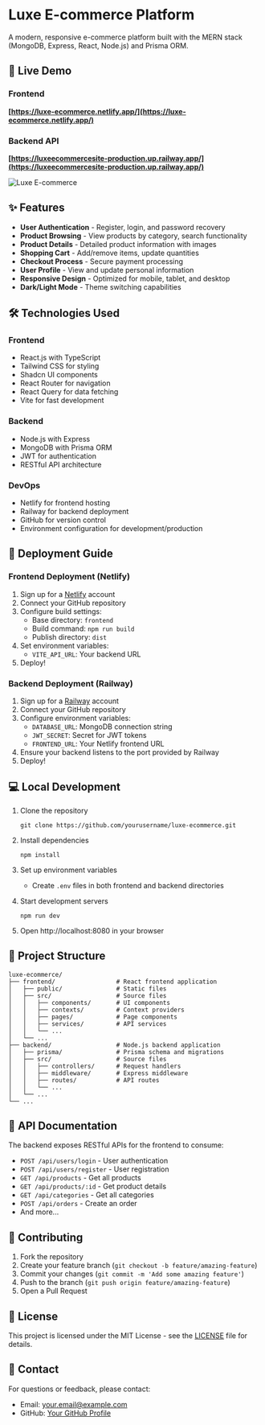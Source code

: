 # Luxe E-commerce Platform

A modern, responsive e-commerce platform built with the MERN stack (MongoDB, Express, React, Node.js) and Prisma ORM.

## 🚀 Live Demo

### Frontend

**[https://luxe-ecommerce.netlify.app/](https://luxe-ecommerce.netlify.app/)**

### Backend API

**[https://luxeecommercesite-production.up.railway.app/](https://luxeecommercesite-production.up.railway.app/)**

![Luxe E-commerce](https://luxe-ecommerce.netlify.app/screenshot.png)

## ✨ Features

- **User Authentication** - Register, login, and password recovery
- **Product Browsing** - View products by category, search functionality
- **Product Details** - Detailed product information with images
- **Shopping Cart** - Add/remove items, update quantities
- **Checkout Process** - Secure payment processing
- **User Profile** - View and update personal information
- **Responsive Design** - Optimized for mobile, tablet, and desktop
- **Dark/Light Mode** - Theme switching capabilities

## 🛠️ Technologies Used

### Frontend

- React.js with TypeScript
- Tailwind CSS for styling
- Shadcn UI components
- React Router for navigation
- React Query for data fetching
- Vite for fast development

### Backend

- Node.js with Express
- MongoDB with Prisma ORM
- JWT for authentication
- RESTful API architecture

### DevOps

- Netlify for frontend hosting
- Railway for backend deployment
- GitHub for version control
- Environment configuration for development/production

## 🚀 Deployment Guide

### Frontend Deployment (Netlify)

1. Sign up for a [Netlify](https://www.netlify.com/) account
2. Connect your GitHub repository
3. Configure build settings:
   - Base directory: `frontend`
   - Build command: `npm run build`
   - Publish directory: `dist`
4. Set environment variables:
   - `VITE_API_URL`: Your backend URL
5. Deploy!

### Backend Deployment (Railway)

1. Sign up for a [Railway](https://railway.app/) account
2. Connect your GitHub repository
3. Configure environment variables:
   - `DATABASE_URL`: MongoDB connection string
   - `JWT_SECRET`: Secret for JWT tokens
   - `FRONTEND_URL`: Your Netlify frontend URL
4. Ensure your backend listens to the port provided by Railway
5. Deploy!

## 💻 Local Development

1. Clone the repository

   ```
   git clone https://github.com/yourusername/luxe-ecommerce.git
   ```

2. Install dependencies

   ```
   npm install
   ```

3. Set up environment variables

   - Create `.env` files in both frontend and backend directories

4. Start development servers

   ```
   npm run dev
   ```

5. Open http://localhost:8080 in your browser

## 🧩 Project Structure

```
luxe-ecommerce/
├── frontend/                 # React frontend application
│   ├── public/               # Static files
│   ├── src/                  # Source files
│   │   ├── components/       # UI components
│   │   ├── contexts/         # Context providers
│   │   ├── pages/            # Page components
│   │   ├── services/         # API services
│   │   └── ...
│   └── ...
├── backend/                  # Node.js backend application
│   ├── prisma/               # Prisma schema and migrations
│   ├── src/                  # Source files
│   │   ├── controllers/      # Request handlers
│   │   ├── middleware/       # Express middleware
│   │   ├── routes/           # API routes
│   │   └── ...
│   └── ...
└── ...
```

## 📜 API Documentation

The backend exposes RESTful APIs for the frontend to consume:

- `POST /api/users/login` - User authentication
- `POST /api/users/register` - User registration
- `GET /api/products` - Get all products
- `GET /api/products/:id` - Get product details
- `GET /api/categories` - Get all categories
- `POST /api/orders` - Create an order
- And more...

## 🤝 Contributing

1. Fork the repository
2. Create your feature branch (`git checkout -b feature/amazing-feature`)
3. Commit your changes (`git commit -m 'Add some amazing feature'`)
4. Push to the branch (`git push origin feature/amazing-feature`)
5. Open a Pull Request

## 📝 License

This project is licensed under the MIT License - see the [LICENSE](LICENSE) file for details.

## 📧 Contact

For questions or feedback, please contact:

- Email: your.email@example.com
- GitHub: [Your GitHub Profile](https://github.com/yourusername)
